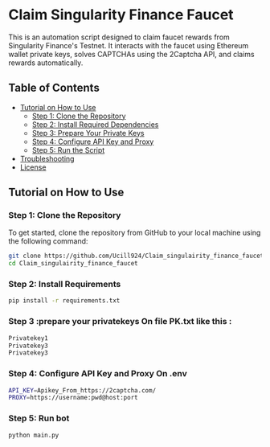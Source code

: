 # Claim Singularity Finance Faucet

This is an automation script designed to claim faucet rewards from Singularity Finance's Testnet. It interacts with the faucet using Ethereum wallet private keys, solves CAPTCHAs using the 2Captcha API, and claims rewards automatically.

## Table of Contents

- [Tutorial on How to Use](#tutorial-on-how-to-use)
  - [Step 1: Clone the Repository](#step-1-clone-the-repository)
  - [Step 2: Install Required Dependencies](#step-2-install-required-dependencies)
  - [Step 3: Prepare Your Private Keys](#step-3-prepare-your-private-keys)
  - [Step 4: Configure API Key and Proxy](#step-4-configure-api-key-and-proxy)
  - [Step 5: Run the Script](#step-5-run-the-script)
- [Troubleshooting](#troubleshooting)
- [License](#license)

## Tutorial on How to Use

### Step 1: Clone the Repository

To get started, clone the repository from GitHub to your local machine using the following command:

```bash
git clone https://github.com/Ucill924/Claim_singulairity_finance_faucet
cd Claim_singulairity_finance_faucet
```

### Step 2: Install Requirements

```bash
pip install -r requirements.txt
```
### Step 3 :prepare your privatekeys On file PK.txt like this :

```bash
Privatekey1
Privatekey3
Privatekey3
```

### Step 4: Configure API Key and Proxy On .env

```bash
API_KEY=Apikey_From_https://2captcha.com/
PROXY=https://username:pwd@host:port
```

### Step 5: Run bot
```bash
python main.py
```
